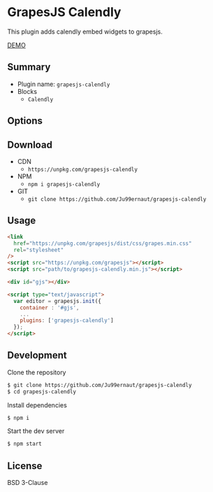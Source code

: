 # GrapesJS Calendly

This plugin adds calendly embed widgets to grapesjs.

[DEMO](https://blocomposer.com)

## Summary

- Plugin name: `grapesjs-calendly`
- Blocks
  - `Calendly`

## Options

## Download

- CDN
  - `https://unpkg.com/grapesjs-calendly`
- NPM
  - `npm i grapesjs-calendly`
- GIT
  - `git clone https://github.com/Ju99ernaut/grapesjs-calendly`

## Usage

```html
<link
  href="https://unpkg.com/grapesjs/dist/css/grapes.min.css"
  rel="stylesheet"
/>
<script src="https://unpkg.com/grapesjs"></script>
<script src="path/to/grapesjs-calendly.min.js"></script>

<div id="gjs"></div>

<script type="text/javascript">
  var editor = grapesjs.init({
    container : '#gjs',
    ...
    plugins: ['grapesjs-calendly']
  });
</script>
```

## Development

Clone the repository

```sh
$ git clone https://github.com/Ju99ernaut/grapesjs-calendly
$ cd grapesjs-calendly
```

Install dependencies

```sh
$ npm i
```

Start the dev server

```sh
$ npm start
```

## License

BSD 3-Clause

